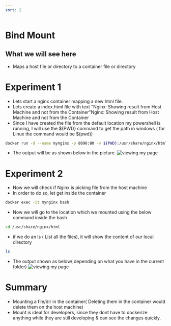 ```yaml
---
sort: 2
---
```


# Bind Mount

## What we will see here
* Maps a host file or directory to a container file or directory

# Experiment 1
 * Lets start a nginx container mapping a new html file.
 * Lets create a index.html file with text "Nginx: Showing result from Host Machine and not from the Container"Nginx: Showing result from Host Machine and not from the Container
 * Since I have created the file from the default location my powershell is running, I will use the ${PWD} command to get the path in windows ( for Linux the command would be $(pwd))
```bash
docker run -d --name mynginx -p 8090:80 -v ${PWD}:/usr/share/nginx/html nginx
```
 * The output will be as shown below in the picture.
 ![viewing my page](/L06-E01-P01.PNG)


# Experiment 2
 * Now we will check if Nginx is picking file from the host machine
 * In order to do so, let get inside the container
 ```bash
docker exec -it mynginx bash
```
* Now we will go to the location which we mounted using the below command inside the bash
 ```bash
cd /usr/share/nginx/html
```
* if we do an ls ( List all the files), it will show the content of our local directory
 ```bash
ls
```
 * The output shown as below( depending on what you have in the current folder)
 ![viewing my page](/L06-E01-P02.PNG)
 
 # Summary
 * Mounting a file/dir in the container( Deleting them in the container would delete them on the host machine)
 * Mount is ideal for developers, since they dont have to dockerize anything while they are still developing & can see the changes quickly.
 


 
